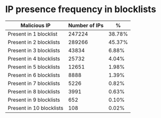 # IP presence frequency in blocklists
| Malicious IP | Number of IPs | % |
|----|----|----|
| Present in 1 blocklist | 247224 | 38.78% |
| Present in 2 blocklists | 289266 | 45.37% |
| Present in 3 blocklists | 43834 | 6.88% |
| Present in 4 blocklists | 25732 | 4.04% |
| Present in 5 blocklists | 12651 | 1.98% |
| Present in 6 blocklists | 8888 | 1.39% |
| Present in 7 blocklists | 5226 | 0.82% |
| Present in 8 blocklists | 3991 | 0.63% |
| Present in 9 blocklists | 652 | 0.10% |
| Present in 10 blocklists | 108 | 0.02% |
